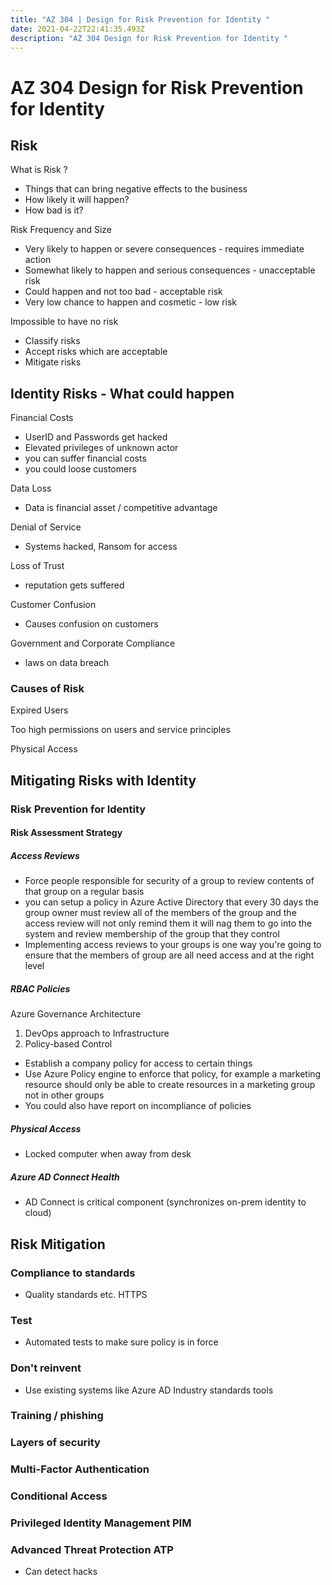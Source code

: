 ```yaml
---
title: "AZ 304 | Design for Risk Prevention for Identity "
date: 2021-04-22T22:41:35.493Z
description: "AZ 304 Design for Risk Prevention for Identity "
---
```

# AZ 304 Design for Risk Prevention for Identity 

## Risk 

What is Risk ?

- Things that can bring negative effects to the business 
- How likely it will happen?
- How bad is it?

Risk Frequency and Size 

- Very likely to happen or severe consequences - requires immediate action 
- Somewhat likely to happen and serious consequences - unacceptable risk 
- Could happen and not too bad - acceptable risk 
- Very low chance to happen and cosmetic - low risk 

Impossible to have no risk 

- Classify risks
- Accept risks which are acceptable 
- Mitigate risks 

## Identity Risks - What could happen 

Financial Costs 

- UserID and Passwords get hacked
- Elevated privileges of unknown actor 
- you can suffer financial costs 
- you could loose customers

Data Loss 

- Data is financial asset / competitive advantage 

Denial of Service 

- Systems hacked, Ransom for access 

Loss of Trust

- reputation gets suffered 

Customer Confusion 

- Causes confusion on customers

Government and Corporate Compliance 

- laws on data breach 


### Causes of Risk 

Expired Users

Too high permissions on users and service principles 

Physical Access 

## Mitigating Risks with Identity 

### Risk Prevention for Identity 

#### Risk Assessment Strategy 

##### Access Reviews 

- Force people responsible for security of a group to review contents of that group on a regular basis 
- you can setup a policy in Azure Active Directory that every 30 days the group owner must review all of the members of the group and the access review will not only remind them it will nag them to go into the system and review membership of the group that they control
- Implementing access reviews to your groups is one way you're going to ensure that the members of group are all need access and at the right level

##### RBAC Policies 

Azure Governance Architecture 

1. DevOps approach to Infrastructure 
2. Policy-based Control 

- Establish a company policy for access to certain things 
- Use Azure Policy engine to enforce that policy, for example a marketing resource should only be able to create resources in a marketing group not in other groups 
- You could also have report on incompliance of policies 


##### Physical Access 

- Locked computer when away from desk 

##### Azure AD Connect Health 

- AD Connect is critical component (synchronizes on-prem identity to cloud) 

## Risk Mitigation 

### Compliance to standards 

- Quality standards etc. HTTPS 

### Test 

- Automated tests to make sure policy is in force 

### Don't reinvent 

- Use existing systems like Azure AD Industry standards tools 

### Training / phishing 

### Layers of security 

### Multi-Factor Authentication 

### Conditional Access 

### Privileged Identity Management PIM 

### Advanced Threat Protection ATP 

- Can detect hacks 












